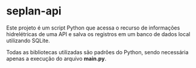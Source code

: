# seplan-api

Este projeto é um script Python que acessa o recurso de informações hidrelétricas de uma API e salva os registros em um banco de dados local utilizando SQLite.

Todas as bibliotecas utilizadas são padrões do Python, sendo necessária apenas a execução do arquivo **main.py**.
